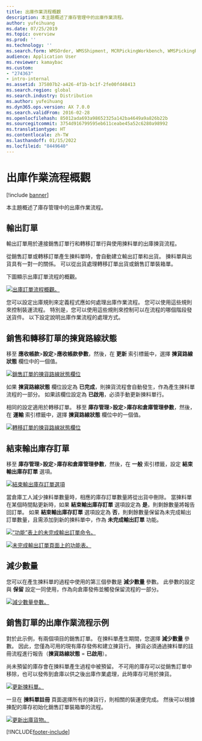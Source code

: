 ```yaml
---
title: 出庫作業流程概觀
description: 本主題概述了庫存管理中的出庫作業流程。
author: yufeihuang
ms.date: 07/25/2019
ms.topic: overview
ms.prod: ''
ms.technology: ''
ms.search.form: WMSOrder, WMSShipment, MCRPickingWorkbench, WMSPickingRegistration, CustomFilterGroup
audience: Application User
ms.reviewer: kamaybac
ms.custom:
- "274363"
- intro-internal
ms.assetid: 375807b2-a426-4f1b-bc1f-2fe00fd48413
ms.search.region: global
ms.search.industry: Distribution
ms.author: yufeihuang
ms.dyn365.ops.version: AX 7.0.0
ms.search.validFrom: 2016-02-28
ms.openlocfilehash: 85012ada693a98652325a142ba4649a9a826b22b
ms.sourcegitcommit: 3754d916799595eb611ceabe45a52c6280a98992
ms.translationtype: HT
ms.contentlocale: zh-TW
ms.lasthandoff: 01/15/2022
ms.locfileid: "8449640"
---
```

# <a name="outbound-process-overview"></a>出庫作業流程概觀

[!include [banner](../includes/banner.md)]

本主題概述了庫存管理中的出庫作業流程。

## <a name="output-orders"></a>輸出訂單

輸出訂單用於連接銷售訂單行和轉移訂單行與使用揀料單的出庫揀貨流程。

從銷售訂單或轉移訂單產生揀料單時，會自動建立輸出訂單和出貨。 揀料單與出貨具有一對一的關係。 可以從出貨處理轉移訂單出貨或銷售訂單裝箱單。 

下圖顯示出庫訂單流程的概觀。 

[![出庫訂單流程概觀。](./media/outbound-order.png)](./media/outbound-order.png)

您可以設定出庫規則來定義程式應如何處理出庫作業流程。 您可以使用這些規則來控制裝運流程。 特別是，您可以使用這些規則來控制可以在流程的哪個階段發送貨件。 以下設定說明出庫作業流程的處理方式。

## <a name="picking-route-status-for-sales-and-transfer-orders"></a>銷售和轉移訂單的揀貨路線狀態 

移至 **應收帳款**\>**設定**\>**應收帳款參數**，然後，在 **更新** 索引標籤中，選擇 **揀貨路線狀態** 欄位中的一個值。

[![銷售訂單的揀貨路線狀態欄位](./media/picking-route-status-sales-order.png)](./media/picking-route-status-sales-order.png)

如果 **揀貨路線狀態** 欄位設定為 **已完成**，則揀貨流程會自動發生，作為產生揀料單流程的一部分。 如果該欄位設定為 **已啟用**，必須手動更新揀料單行。

相同的設定適用於轉移訂單。 移至 **庫存管理**\>**設定**\>**庫存和倉庫管理參數**，然後，在 **運輸** 索引標籤中，選擇 **揀貨路線狀態** 欄位中的一個值。

[![轉移訂單的揀貨路線狀態欄位](./media/picking-route-status-transfer-order.png)](./media/picking-route-status-transfer-order.png)

## <a name="end-output-inventory-orders"></a>結束輸出庫存訂單

移至 **庫存管理**\>**設定**\>**庫存和倉庫管理參數**，然後，在 **一般** 索引標籤，設定 **結束輸出庫存訂單** 選項。

[![結束輸出庫存訂單選項](./media//end-output-inventory-order.png)](./media//end-output-inventory-order.png)

當倉庫工人減少揀料單數量時，相應的庫存訂單數量將從出貨中刪除。 當揀料單在某個時間點更新時，如果 **結束輸出庫存訂單** 選項設定為 **是**，則剩餘數量將報告回訂單。 如果 **結束輸出庫存訂單** 選項設定為 **否**，則剩餘數量保留為未完成輸出訂單數量，且需添加到新的揀料單中，作為 **未完成輸出訂單** 功能。 

[![“功能”表上的未完成輸出訂單命令。](./media/open-output-order.png)](./media/open-output-order.png)

[![未完成輸出訂單頁面上的功能表。](./media/open-output-order-function.png)](./media/open-output-order-function.png)

## <a name="reduce-quantity"></a>減少數量

您可以在產生揀料單的過程中使用的第三個參數是 **減少數量** 參數。 此參數的設定與 **保留** 設定一同使用，作為向倉庫發佈並觸發保留流程的一部分。

[![減少數量參數。](./media/reduce-quantity.png)](./media/reduce-quantity.png)

## <a name="example-of-an-outbound-process-for-a-sales-order"></a>銷售訂單的出庫作業流程示例

對於此示例，有兩個項目的銷售訂單。 在揀料單產生期間，您選擇 **減少數量** 參數。 因此，您僅為可用的現有庫存發佈和建立揀貨行。 揀貨必須通過揀料單的註冊流程進行報告（**揀貨路線狀態** = **已啟用**）。

尚未預留的庫存會在揀料單產生過程中被預留。 不可用的庫存可以從銷售訂單中移除，也可以發佈到倉庫以供之後出庫作業處理，此時庫存可用於揀貨。

[![更新揀料單。](./media/update-picking-list.png)](./media/update-picking-list.png)

一旦在 **揀料單註冊** 頁面選擇所有的揀貨行，則相關的裝運便完成。 然後可以根據揀配的庫存初始化銷售訂單裝箱單的流程。

[![更新出庫貨物。](./media/outbound-shipments.png)](./media/outbound-shipments.png)


[!INCLUDE[footer-include](../../includes/footer-banner.md)]